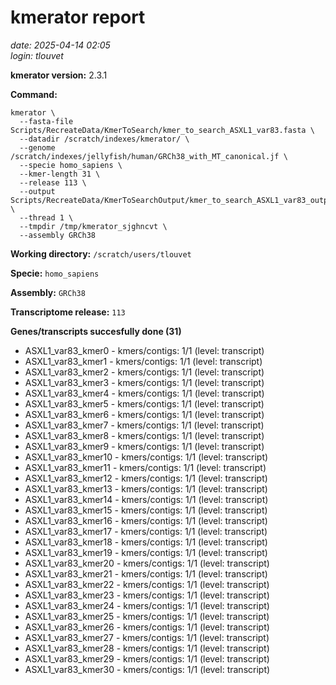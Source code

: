 # kmerator report
*date: 2025-04-14 02:05*  
*login: tlouvet*

**kmerator version:** 2.3.1

**Command:**

```
kmerator \
  --fasta-file Scripts/RecreateData/KmerToSearch/kmer_to_search_ASXL1_var83.fasta \
  --datadir /scratch/indexes/kmerator/ \
  --genome /scratch/indexes/jellyfish/human/GRCh38_with_MT_canonical.jf \
  --specie homo_sapiens \
  --kmer-length 31 \
  --release 113 \
  --output Scripts/RecreateData/KmerToSearchOutput/kmer_to_search_ASXL1_var83_output \
  --thread 1 \
  --tmpdir /tmp/kmerator_sjghncvt \
  --assembly GRCh38
```

**Working directory:** `/scratch/users/tlouvet`

**Specie:** `homo_sapiens`

**Assembly:** `GRCh38`

**Transcriptome release:** `113`

**Genes/transcripts succesfully done (31)**

- ASXL1_var83_kmer0 - kmers/contigs: 1/1 (level: transcript)
- ASXL1_var83_kmer1 - kmers/contigs: 1/1 (level: transcript)
- ASXL1_var83_kmer2 - kmers/contigs: 1/1 (level: transcript)
- ASXL1_var83_kmer3 - kmers/contigs: 1/1 (level: transcript)
- ASXL1_var83_kmer4 - kmers/contigs: 1/1 (level: transcript)
- ASXL1_var83_kmer5 - kmers/contigs: 1/1 (level: transcript)
- ASXL1_var83_kmer6 - kmers/contigs: 1/1 (level: transcript)
- ASXL1_var83_kmer7 - kmers/contigs: 1/1 (level: transcript)
- ASXL1_var83_kmer8 - kmers/contigs: 1/1 (level: transcript)
- ASXL1_var83_kmer9 - kmers/contigs: 1/1 (level: transcript)
- ASXL1_var83_kmer10 - kmers/contigs: 1/1 (level: transcript)
- ASXL1_var83_kmer11 - kmers/contigs: 1/1 (level: transcript)
- ASXL1_var83_kmer12 - kmers/contigs: 1/1 (level: transcript)
- ASXL1_var83_kmer13 - kmers/contigs: 1/1 (level: transcript)
- ASXL1_var83_kmer14 - kmers/contigs: 1/1 (level: transcript)
- ASXL1_var83_kmer15 - kmers/contigs: 1/1 (level: transcript)
- ASXL1_var83_kmer16 - kmers/contigs: 1/1 (level: transcript)
- ASXL1_var83_kmer17 - kmers/contigs: 1/1 (level: transcript)
- ASXL1_var83_kmer18 - kmers/contigs: 1/1 (level: transcript)
- ASXL1_var83_kmer19 - kmers/contigs: 1/1 (level: transcript)
- ASXL1_var83_kmer20 - kmers/contigs: 1/1 (level: transcript)
- ASXL1_var83_kmer21 - kmers/contigs: 1/1 (level: transcript)
- ASXL1_var83_kmer22 - kmers/contigs: 1/1 (level: transcript)
- ASXL1_var83_kmer23 - kmers/contigs: 1/1 (level: transcript)
- ASXL1_var83_kmer24 - kmers/contigs: 1/1 (level: transcript)
- ASXL1_var83_kmer25 - kmers/contigs: 1/1 (level: transcript)
- ASXL1_var83_kmer26 - kmers/contigs: 1/1 (level: transcript)
- ASXL1_var83_kmer27 - kmers/contigs: 1/1 (level: transcript)
- ASXL1_var83_kmer28 - kmers/contigs: 1/1 (level: transcript)
- ASXL1_var83_kmer29 - kmers/contigs: 1/1 (level: transcript)
- ASXL1_var83_kmer30 - kmers/contigs: 1/1 (level: transcript)
